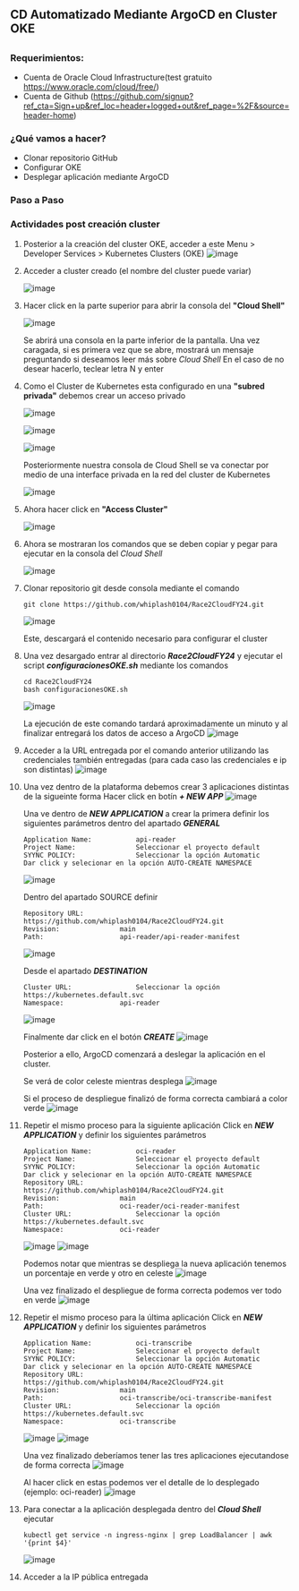 ## CD Automatizado Mediante ArgoCD en Cluster OKE

## ##

### Requerimientos:

- Cuenta de Oracle Cloud Infrastructure(test gratuito https://www.oracle.com/cloud/free/)
- Cuenta de Github (https://github.com/signup?ref_cta=Sign+up&ref_loc=header+logged+out&ref_page=%2F&source=header-home)

### ¿Qué vamos a hacer?

- Clonar repositorio GitHub
- Configurar OKE
- Desplegar aplicación mediante ArgoCD

### Paso a Paso

### Actividades post creación cluster

1. Posterior a la creación del cluster OKE, acceder a este
	Menu > Developer Services > Kubernetes Clusters (OKE)
	![image](https://github.com/whiplash0104/Race2CloudFY24/assets/14284928/af8781b0-f2fa-4575-97ff-a6705f171d20)

3. Acceder a cluster creado (el nombre del cluster puede variar)
   
	![image](https://github.com/whiplash0104/Race2CloudFY24/assets/40583067/56f2949d-43c4-4999-a91e-6732affc4d22)

5. Hacer click en la parte superior para abrir la consola del **"Cloud Shell"**

	![image](https://github.com/whiplash0104/Race2CloudFY24/assets/40583067/c281f159-c86e-4051-b12f-618c447739ab)

	Se abrirá una consola en la parte inferior de la pantalla. Una vez caragada, si es primera vez que se abre, mostrará un mensaje 	preguntando si deseamos leer más sobre *Cloud Shell*
	En el caso de no desear hacerlo, teclear letra N y enter

6. Como el Cluster de Kubernetes esta configurado en una **"subred privada"** debemos crear un acceso privado

	![image](https://github.com/whiplash0104/Race2CloudFY24/assets/40583067/2fa17022-c6b8-416f-b8df-3fc7679b91cc)
	
	![image](https://github.com/whiplash0104/Race2CloudFY24/assets/40583067/91486d4a-1909-4e30-8acf-057630ea4620)

	![image](https://github.com/whiplash0104/Race2CloudFY24/assets/40583067/d2ca2f22-0edd-4b32-a77c-6b3caa277757)

	Posteriormente nuestra consola de Cloud Shell se va conectar por medio de una interface privada en la red del cluster de Kubernetes

 	![image](https://github.com/whiplash0104/Race2CloudFY24/assets/40583067/dc2253d4-00c1-41db-9cf0-017f215a3c94)


8. Ahora hacer click en **"Access Cluster"**


   	![image](https://github.com/whiplash0104/Race2CloudFY24/assets/40583067/4fadde8d-ca08-45e0-93b2-8b319045e5f3)
   
9. Ahora se mostraran los comandos que se deben copiar y pegar para ejecutar en la consola del *Cloud Shell*


	![image](https://github.com/whiplash0104/Race2CloudFY24/assets/40583067/dcb81369-ded9-4a24-a9bd-ee9bcd6acec8)

 
11. Clonar repositorio git desde consola mediante el comando
	```
	git clone https://github.com/whiplash0104/Race2CloudFY24.git
 	```
 	![image](https://github.com/whiplash0104/Race2CloudFY24/assets/14284928/1aac26c5-52e1-4020-b0ce-eb34368a450d)
	
 	Este, descargará el contenido necesario para configurar el cluster

12. Una vez desargado entrar al directorio ***Race2CloudFY24*** y ejecutar el script ***configuracionesOKE.sh*** mediante los comandos 
	```
	cd Race2CloudFY24
 	bash configuracionesOKE.sh 
 	```
 	![image](https://github.com/whiplash0104/Race2CloudFY24/assets/14284928/d83e682c-d92e-4151-9700-9a89d89aed1a)

	La ejecución de este comando tardará aproximadamente un minuto y al finalizar entregará los datos de acceso a ArgoCD
	![image](https://github.com/whiplash0104/Race2CloudFY24/assets/14284928/8788492d-f3a7-4a2d-9567-b8db7fb51f4b)

13. Acceder a la URL entregada por el comando anterior utilizando las credenciales también entregadas (para cada caso las credenciales e ip son distintas)
 	![image](https://github.com/whiplash0104/Race2CloudFY24/assets/14284928/5fc8f180-3521-4feb-be63-9aad5adf1513)

14. Una vez dentro de la plataforma debemos crear 3 aplicaciones distintas de la sigueinte forma
	Hacer click en botín ***+ NEW APP***
	![image](https://github.com/whiplash0104/Race2CloudFY24/assets/14284928/06adb6f9-1d48-4def-bc47-2e320af0d7e1)

 	Una ve dentro de ***NEW APPLICATION*** a crear la primera definir los siguientes parámetros dentro del apartado ***GENERAL***
 	```
	Application Name:			api-reader
  	Project Name: 				Seleccionar el proyecto default
  	SYYNC POLICY:				Seleccionar la opción Automatic
	Dar click y selecionar en la opción AUTO-CREATE NAMESPACE
  	```
  	![image](https://github.com/whiplash0104/Race2CloudFY24/assets/14284928/84f7596b-e74e-4c8a-9059-f5a4dd573438)

	Dentro del apartado SOURCE definir
	```
	Repository URL:				https://github.com/whiplash0104/Race2CloudFY24.git
 	Revision:				main
 	Path:					api-reader/api-reader-manifest
 	```
 	![image](https://github.com/whiplash0104/Race2CloudFY24/assets/14284928/29d6535c-4941-43ac-8323-4bbf784c2799)


	Desde el apartado ***DESTINATION***
	```
	Cluster URL:				Seleccionar la opción https://kubernetes.default.svc
 	Namespace:				api-reader
 	```
 	![image](https://github.com/whiplash0104/Race2CloudFY24/assets/14284928/cf41c3f9-24c4-431a-ac57-0697c73bfafb)

	Finalmente dar click en el botón ***CREATE***
	![image](https://github.com/whiplash0104/Race2CloudFY24/assets/14284928/3d466c5a-9e11-4100-b67a-9f194cc337fd)

	Posterior a ello, ArgoCD comenzará a deslegar la aplicación en el cluster.

	Se verá de color celeste mientras desplega
	![image](https://github.com/whiplash0104/Race2CloudFY24/assets/14284928/5bf4aa77-677c-434b-9a4c-47802205042d)

	Si el proceso de despliegue finalizó de forma correcta cambiará a color verde
	![image](https://github.com/whiplash0104/Race2CloudFY24/assets/14284928/36c2fe79-7f47-40bb-9bba-9da04c8c2c5f)

 
15. Repetir el mismo proceso para la siguiente aplicación
	Click en ***NEW APPLICATION*** y definir los siguientes parámetros
 	```
	Application Name:			oci-reader
  	Project Name: 				Seleccionar el proyecto default
  	SYYNC POLICY:				Seleccionar la opción Automatic
	Dar click y selecionar en la opción AUTO-CREATE NAMESPACE
  	Repository URL:				https://github.com/whiplash0104/Race2CloudFY24.git
 	Revision:				main
 	Path:					oci-reader/oci-reader-manifest
  	Cluster URL:				Seleccionar la opción https://kubernetes.default.svc
 	Namespace:				oci-reader
  	```
	![image](https://github.com/whiplash0104/Race2CloudFY24/assets/14284928/09740c03-d10a-4b16-9b03-36b0b1631c37)
	![image](https://github.com/whiplash0104/Race2CloudFY24/assets/14284928/e92bb58f-c2be-44a3-a825-f924fcfe7a9b)

	Podemos notar que mientras se despliega la nueva aplicación tenemos un porcentaje en verde y otro en celeste
	![image](https://github.com/whiplash0104/Race2CloudFY24/assets/14284928/f84b23c2-6d3d-4a59-9914-81984d54ed1d)

	Una vez finalizado el despliegue de forma correcta podemos ver todo en verde
	![image](https://github.com/whiplash0104/Race2CloudFY24/assets/14284928/988635cb-48da-463e-b5a3-a603afe8d300)


16. Repetir el mismo proceso para la última aplicación
	Click en ***NEW APPLICATION*** y definir los siguientes parámetros
 	```
	Application Name:			oci-transcribe
  	Project Name: 				Seleccionar el proyecto default
  	SYYNC POLICY:				Seleccionar la opción Automatic
	Dar click y selecionar en la opción AUTO-CREATE NAMESPACE
  	Repository URL:				https://github.com/whiplash0104/Race2CloudFY24.git
 	Revision:				main
 	Path:					oci-transcribe/oci-transcribe-manifest
  	Cluster URL:				Seleccionar la opción https://kubernetes.default.svc
 	Namespace:				oci-transcribe
  	```
  	![image](https://github.com/whiplash0104/Race2CloudFY24/assets/14284928/722a700b-5ccf-4587-ab75-ef0f50599335)
	![image](https://github.com/whiplash0104/Race2CloudFY24/assets/14284928/b904c0bb-6e34-4312-acb5-5e51e9fdc1de)

	Una vez finalizado deberíamos tener las tres aplicaciones ejecutandose de forma correcta
	![image](https://github.com/whiplash0104/Race2CloudFY24/assets/14284928/4faa5440-eea7-4a2a-811a-0b87d3af0ece)

	Al hacer click en estas podemos ver el detalle de lo desplegado (ejemplo: oci-reader)
	![image](https://github.com/whiplash0104/Race2CloudFY24/assets/14284928/3bea83ca-fe56-46bd-b6d9-6feac8048380)

17. Para conectar a la aplicación desplegada dentro del ***Cloud Shell*** ejecutar
	```
	kubectl get service -n ingress-nginx | grep LoadBalancer | awk '{print $4}'
 	```
 	![image](https://github.com/whiplash0104/Race2CloudFY24/assets/14284928/98e7e60c-e995-433d-bc0a-b7ff34e9dcce)

18. Acceder a la IP pública entregada
